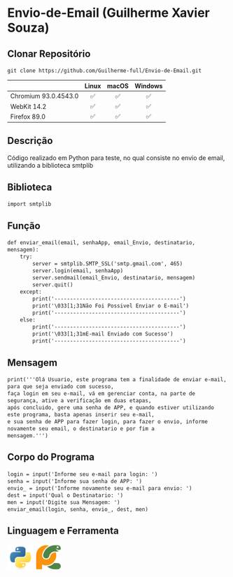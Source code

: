 # Envio-de-Email (Guilherme Xavier Souza)

## Clonar Repositório
```
git clone https://github.com/Guilherme-full/Envio-de-Email.git
```

|          | Linux | macOS | Windows |
|   :---   | :---: | :---: | :---:   |
| Chromium <!-- GEN:chromium-version -->93.0.4543.0<!-- GEN:stop --> | :white_check_mark: | :white_check_mark: | :white_check_mark: |
| WebKit <!-- GEN:webkit-version -->14.2<!-- GEN:stop --> | :white_check_mark: | :white_check_mark: | :white_check_mark: |
| Firefox <!-- GEN:firefox-version -->89.0<!-- GEN:stop --> | :white_check_mark: | :white_check_mark: | :white_check_mark: |

## Descrição
Código realizado em Python para teste, no qual consiste no envio de email, utilizando a biblioteca smtplib

## Biblioteca
```
import smtplib
```

## Função

```
def enviar_email(email, senhaApp, email_Envio, destinatario, mensagem):
    try:
        server = smtplib.SMTP_SSL('smtp.gmail.com', 465)
        server.login(email, senhaApp)
        server.sendmail(email_Envio, destinatario, mensagem)
        server.quit()
    except:
        print('----------------------------------------')
        print('\033[1;31Não Foi Possivel Enviar o E-mail')
        print('----------------------------------------')
    else:
        print('----------------------------------------')
        print('\033[1;31mE-mail Enviado com Sucesso')
        print('----------------------------------------')
```

## Mensagem 
```
print('''Olá Usuario, este programa tem a finalidade de enviar e-mail, para que seja enviado com sucesso,
faça login em seu e-mail, vá em gerenciar conta, na parte de segurança, ative a verificação em duas etapas,
após concluido, gere uma senha de APP, e quando estiver utilizando este programa, basta apenas inserir seu e-mail,
e sua senha de APP para fazer login, para fazer o envio, informe novamente seu email, o destinatario e por fim a
mensagem.''')
```

## Corpo do Programa
```
login = input('Informe seu e-mail para login: ')
senha = input('Informe sua senha de APP: ')
envio_ = input('Informe novamente seu e-mail para envio: ')
dest = input('Qual o Destinatario: ')
men = input('Digite sua Mensagem: ')
enviar_email(login, senha, envio_, dest, men)
```

## Linguagem e Ferramenta
<img align="center"  alt="Python" heigth= "40" width ="60" src="https://raw.githubusercontent.com/devicons/devicon/master/icons/python/python-original.svg"></img>
<img align="center"  alt="Pycharm" heigth= "40" width ="60" src="https://raw.githubusercontent.com/devicons/devicon/master/icons/pycharm/pycharm-original.svg"></img>


